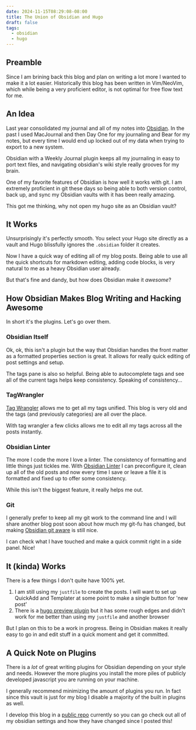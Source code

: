 ```yaml
---
date: 2024-11-15T08:29:08-08:00
title: The Union of Obsidian and Hugo
draft: false
tags:
  - obsidian
  - hugo
---
```


## Preamble

Since I am brining back this blog and plan on writing a lot more I wanted to make it a lot easier. Historically this blog has been written in Vim/NeoVim, which while being a very proficient editor, is not optimal for free flow text for me.

## An Idea

Last year consolidated my journal and all of my notes into [Obsidian](https://obsidian.md). In the past I used MacJournal and then Day One for my journaling and Bear for my notes, but every time I would end up locked out of my data when trying to export to a new system.

Obsidian with a Weekly Journal plugin keeps all my journaling in easy to port text files, and navigating obsidian's wiki style really grooves for my brain.

One of my favorite features of Obsidian is how well it works with git. I am extremely proficient in git these days so being able to both version control, back up, and sync my Obsidian vaults with it has been really amazing.

This got me thinking, why not open my hugo site as an Obsidian vault?

## It Works

Unsurprisingly it's perfectly smooth. You select your Hugo site directly as a vault and Hugo blissfully ignores the `.obsidian` folder it creates.

Now I have a quick way of editing all of my blog posts. Being able to use all the quick shortcuts for markdown editing, adding code blocks, is very natural to me as a heavy Obsidian user already.

But that's fine and dandy, but how does Obsidian make it _awesome_?

## How Obsidian Makes Blog Writing and Hacking Awesome

In short it's the plugins.
Let's go over them.

### Obsidian Itself

Ok, ok, this isn't a plugin but the way that Obsidian handles the front matter as a formatted properties section is great. It allows for really quick editing of post settings and setup.

The tags pane is also so helpful. Being able to autocomplete tags and see all of the current tags helps keep consistency. Speaking of consistency…

### TagWrangler

[Tag Wrangler](https://github.com/pjeby/tag-wrangler) allows me to get all my tags unified. This blog is very old and the tags (and previously categories) are all over the place.

With tag wrangler a few clicks allows me to edit all my tags across all the posts instantly.

### Obsidian Linter

The more I code the more I love a linter. The consistency of formatting and little things just tickles me. With [Obsidian Linter](https://github.com/platers/obsidian-linter) I can preconfigure it, clean up all of the old posts and now every time I save or leave a file it is formatted and fixed up to offer some consistency.

While this isn't the biggest feature, it really helps me out.

### Git

I generally prefer to keep all my git work to the command line and I will share another blog post soon about how much my git-fu has changed, but making [Obsidian git aware](https://github.com/Vinzent03/obsidian-git) is still nice.

I can check what I have touched and make a quick commit right in a side panel. Nice!

## It (kinda) Works

There is a few things I don't quite have 100% yet.

1. I am still using my `justfile` to create the posts. I will want to set up QuickAdd and Templater at some point to make a single button for 'new post'
2. There is a [hugo preview plugin](https://github.com/fzdwx/hugo-preview-obsidian) but it has some rough edges and didn't work for me better than using my `justfile` and another browser

But I plan on this to be a work in progress. Being in Obsidian makes it really easy to go in and edit stuff in a quick moment and get it committed.

## A Quick Note on Plugins

There is a _lot_ of great writing plugins for Obsidian depending on your style and needs. However the more plugins you install the more piles of publicly developed javascript you are running on your machine.

I generally recommend minimizing the amount of plugins you run. In fact since this vault is just for my blog I disable a majority of the built in plugins as well.

I develop this blog in a [public repo](https://github.com/onlyhavecans/squirrels.wtf) currently so you can go check out all of my obsidian settings and how they have changed since I posted this!

